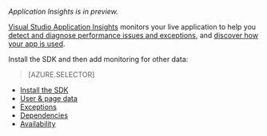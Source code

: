 
*Application Insights is in preview.*

<a name="selector1"></a>

[Visual Studio Application Insights](../article/application-insights/app-insights-overview.md) monitors your live application to help you [detect and diagnose performance issues and exceptions](../article/application-insights/app-insights-detect-triage-diagnose.md), and [discover how your app is used](../article/application-insights/app-insights-overview-usage.md). 

Install the SDK and then add monitoring for other data:

> [AZURE.SELECTOR]
- [Install the SDK](../article/application-insights/app-insights-asp-net.md#selector1)
- [User & page data](../article/application-insights/app-insights-javascript.md#selector1)
- [Exceptions](../article/application-insights/app-insights-asp-net-exceptions.md#selector1)
- [Dependencies](../article/application-insights/app-insights-asp-net-dependencies.md#selector1)
- [Availability](../article/application-insights/app-insights-monitor-web-app-availability.md#selector1)

